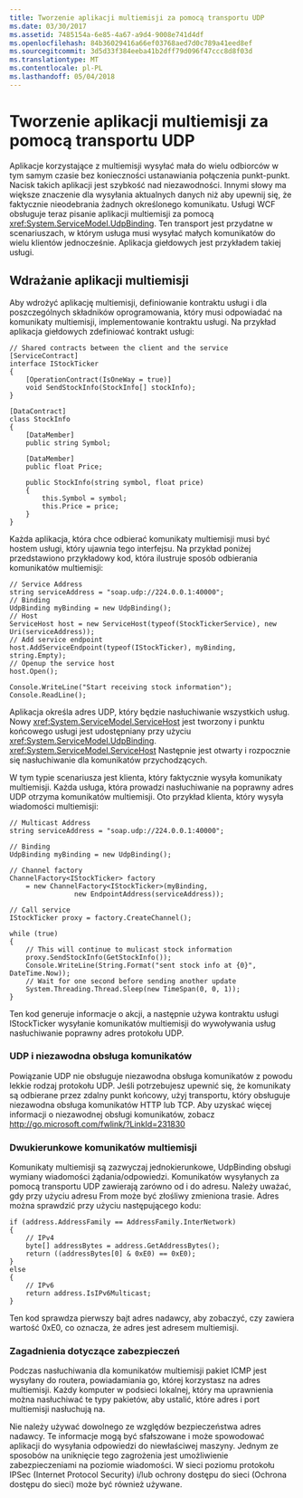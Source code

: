 ```yaml
---
title: Tworzenie aplikacji multiemisji za pomocą transportu UDP
ms.date: 03/30/2017
ms.assetid: 7485154a-6e85-4a67-a9d4-9008e741d4df
ms.openlocfilehash: 84b36029416a66ef03768aed7d0c789a41eed8ef
ms.sourcegitcommit: 3d5d33f384eeba41b2dff79d096f47ccc8d8f03d
ms.translationtype: MT
ms.contentlocale: pl-PL
ms.lasthandoff: 05/04/2018
---
```

# <a name="creating-multicasting-applications-using-the-udp-transport"></a>Tworzenie aplikacji multiemisji za pomocą transportu UDP
Aplikacje korzystające z multiemisji wysyłać mała do wielu odbiorców w tym samym czasie bez konieczności ustanawiania połączenia punkt-punkt. Nacisk takich aplikacji jest szybkość nad niezawodności. Innymi słowy ma większe znaczenie dla wysyłania aktualnych danych niż aby upewnij się, że faktycznie nieodebrania żadnych określonego komunikatu. Usługi WCF obsługuje teraz pisanie aplikacji multiemisji za pomocą <xref:System.ServiceModel.UdpBinding>. Ten transport jest przydatne w scenariuszach, w którym usługa musi wysyłać małych komunikatów do wielu klientów jednocześnie. Aplikacja giełdowych jest przykładem takiej usługi.  
  
## <a name="implementing-a-multicast-application"></a>Wdrażanie aplikacji multiemisji  
 Aby wdrożyć aplikację multiemisji, definiowanie kontraktu usługi i dla poszczególnych składników oprogramowania, który musi odpowiadać na komunikaty multiemisji, implementowanie kontraktu usługi. Na przykład aplikacja giełdowych zdefiniować kontrakt usługi:  
  
```  
// Shared contracts between the client and the service  
[ServiceContract]
interface IStockTicker
{
    [OperationContract(IsOneWay = true)]
    void SendStockInfo(StockInfo[] stockInfo);
}

[DataContract]
class StockInfo
{
    [DataMember]
    public string Symbol;

    [DataMember]
    public float Price;

    public StockInfo(string symbol, float price)
    {
        this.Symbol = symbol;
        this.Price = price;
    }
}
```  
  
 Każda aplikacja, która chce odbierać komunikaty multiemisji musi być hostem usługi, który ujawnia tego interfejsu.  Na przykład poniżej przedstawiono przykładowy kod, która ilustruje sposób odbierania komunikatów multiemisji:  
  
```  
// Service Address
string serviceAddress = "soap.udp://224.0.0.1:40000";
// Binding
UdpBinding myBinding = new UdpBinding();
// Host
ServiceHost host = new ServiceHost(typeof(StockTickerService), new Uri(serviceAddress));
// Add service endpoint
host.AddServiceEndpoint(typeof(IStockTicker), myBinding, string.Empty);
// Openup the service host
host.Open();

Console.WriteLine("Start receiving stock information");
Console.ReadLine();
```  
  
 Aplikacja określa adres UDP, który będzie nasłuchiwanie wszystkich usług. Nowy <xref:System.ServiceModel.ServiceHost> jest tworzony i punktu końcowego usługi jest udostępniany przy użyciu <xref:System.ServiceModel.UdpBinding>. <xref:System.ServiceModel.ServiceHost> Następnie jest otwarty i rozpocznie się nasłuchiwanie dla komunikatów przychodzących.  
  
 W tym typie scenariusza jest klienta, który faktycznie wysyła komunikaty multiemisji. Każda usługa, która prowadzi nasłuchiwanie na poprawny adres UDP otrzyma komunikatów multiemisji. Oto przykład klienta, który wysyła wiadomości multiemisji:  
  
```  
// Multicast Address
string serviceAddress = "soap.udp://224.0.0.1:40000";

// Binding
UdpBinding myBinding = new UdpBinding();

// Channel factory
ChannelFactory<IStockTicker> factory 
    = new ChannelFactory<IStockTicker>(myBinding,
                new EndpointAddress(serviceAddress));

// Call service
IStockTicker proxy = factory.CreateChannel();

while (true)
{
    // This will continue to mulicast stock information
    proxy.SendStockInfo(GetStockInfo());
    Console.WriteLine(String.Format("sent stock info at {0}", DateTime.Now));
    // Wait for one second before sending another update
    System.Threading.Thread.Sleep(new TimeSpan(0, 0, 1));
}
```  
  
 Ten kod generuje informacje o akcji, a następnie używa kontraktu usługi IStockTicker wysyłanie komunikatów multiemisji do wywoływania usług nasłuchiwanie poprawny adres protokołu UDP.  
  
### <a name="udp-and-reliable-messaging"></a>UDP i niezawodna obsługa komunikatów  
 Powiązanie UDP nie obsługuje niezawodna obsługa komunikatów z powodu lekkie rodzaj protokołu UDP. Jeśli potrzebujesz upewnić się, że komunikaty są odbierane przez zdalny punkt końcowy, użyj transportu, który obsługuje niezawodna obsługa komunikatów HTTP lub TCP. Aby uzyskać więcej informacji o niezawodnej obsługi komunikatów, zobacz http://go.microsoft.com/fwlink/?LinkId=231830  
  
### <a name="two-way-multicast-messaging"></a>Dwukierunkowe komunikatów multiemisji  
 Komunikaty multiemisji są zazwyczaj jednokierunkowe, UdpBinding obsługi wymiany wiadomości żądania/odpowiedzi. Komunikatów wysyłanych za pomocą transportu UDP zawierają zarówno od i do adresu. Należy uważać, gdy przy użyciu adresu From może być złośliwy zmieniona trasie.  Adres można sprawdzić przy użyciu następującego kodu:  
  
```  
if (address.AddressFamily == AddressFamily.InterNetwork)
{
    // IPv4
    byte[] addressBytes = address.GetAddressBytes();
    return ((addressBytes[0] & 0xE0) == 0xE0);
}
else
{
    // IPv6
    return address.IsIPv6Multicast;
}
```  
  
 Ten kod sprawdza pierwszy bajt adres nadawcy, aby zobaczyć, czy zawiera wartość 0xE0, co oznacza, że adres jest adresem multiemisji.  
  
### <a name="security-considerations"></a>Zagadnienia dotyczące zabezpieczeń  
 Podczas nasłuchiwania dla komunikatów multiemisji pakiet ICMP jest wysyłany do routera, powiadamiania go, której korzystasz na adres multiemisji. Każdy komputer w podsieci lokalnej, który ma uprawnienia można nasłuchiwać te typy pakietów, aby ustalić, które adres i port multiemisji nasłuchują na.  
  
 Nie należy używać dowolnego ze względów bezpieczeństwa adres nadawcy. Te informacje mogą być sfałszowane i może spowodować aplikacji do wysyłania odpowiedzi do niewłaściwej maszyny. Jednym ze sposobów na uniknięcie tego zagrożenia jest umożliwienie zabezpieczeniami na poziomie wiadomości. W sieci poziomu protokołu IPSec (Internet Protocol Security) i/lub ochrony dostępu do sieci (Ochrona dostępu do sieci) może być również używane.
